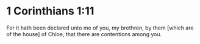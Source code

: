 # 1 Corinthians 1:11

For it hath been declared unto me of you, my brethren, by them [which are of the house] of Chloe, that there are contentions among you.